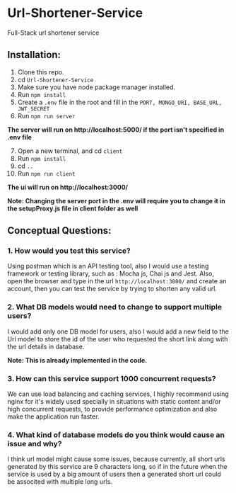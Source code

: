 
# Url-Shortener-Service
Full-Stack url shortener service

## Installation:

1. Clone this repo.
2. cd `Url-Shortener-Service`
3. Make sure you have node package manager installed.
4. Run `npm install`
5. Create a `.env` file in the root and fill in the ```PORT, MONGO_URI, BASE_URL, JWT_SECRET```
6. Run `npm run server`

**The server will run on http://localhost:5000/ if the port isn't specified in .env file**

7. Open a new terminal, and cd `client`
8. Run `npm install`
9. cd `..`
10. Run `npm run client`

**The ui will run on http://localhost:3000/**

**Note: Changing the server port in the .env will require you to change it in the setupProxy.js file in client folder as well**

## Conceptual Questions: 

### 1. How would you test this service? 
Using postman which is an API testing tool, also I would use a testing framework or testing library, such as : Mocha js, Chai js and Jest.
Also, open the browser and type in the url `http://localhost:3000/` and create an account, then you can test the service by trying to shorten any valid url.

### 2. What DB models would need to change to support multiple users? 
I would add only one DB model for users, also I would add a new field to the Url model to store the id of the user who requested the short link along with the url details in database.

**Note: This is already implemented in the code.**

### 3. How can this service support 1000 concurrent requests? 
We can use load balancing and caching services, I highly recommend using nginx for it's widely used specially in situations with static content and/or high concurrent requests, to provide performance optimization and also make the application run faster. 

### 4. What kind of database models do you think would cause an issue and why? 
I think url model might cause some issues, because currently, all short urls generated by this service are 9 characters long, so if in the future when the service is used by a big amount of users then a generated short url could be associted with multiple long urls.
